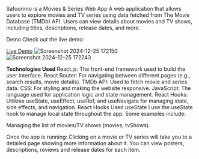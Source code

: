 Safoorimo is a Movies & Series Web App
A web application that allows users to explore movies and TV series using data fetched from The Movie Database (TMDb) API. Users can view details about movies and TV shows, including titles, descriptions, release dates, and more.

Demo
Check out the live demo:

[Live Demo](https://safoorimo.netlify.app)
![Screenshot 2024-12-25 172150](https://github.com/user-attachments/assets/909e8656-830c-43a3-a356-d86692f47e07)
![Screenshot 2024-12-25 172243](https://github.com/user-attachments/assets/9edea960-650e-47bf-9235-227d7a516bf6)

<b>Technologies Used</b>
React.js: The front-end framework used to build the user interface.
React Router: For navigating between different pages (e.g., search results, movie details).
TMDb API: Used to fetch movie and series data.
CSS: For styling and making the website responsive.
JavaScript: The language used for application logic and state management.
React Hooks: Utilizes useState, useEffect, useRef, and useNavigate for managing state, side effects, and navigation.
React Hooks Used
useState
I use the useState hook to manage local state throughout the app. Some examples include:

Managing the list of movies/TV shows (movies, tvShows).

Once the app is running:
Clicking on a movie or TV series will take you to a detailed page showing more information about it.
You can view posters, descriptions, reviews and release dates for each item.
